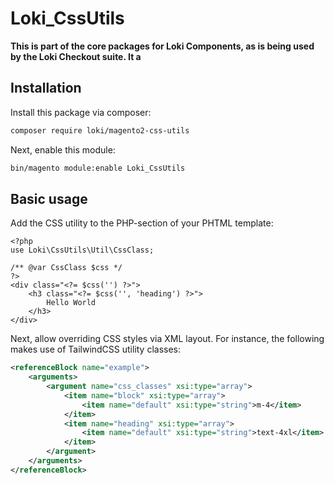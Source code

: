 # Loki_CssUtils

**This is part of the core packages for Loki Components, as is being used by the Loki Checkout suite. It a**

## Installation
Install this package via composer:
```bash
composer require loki/magento2-css-utils
```

Next, enable this module:
```bash
bin/magento module:enable Loki_CssUtils
```

## Basic usage
Add the CSS utility to the PHP-section of your PHTML template:
```phtml
<?php
use Loki\CssUtils\Util\CssClass;

/** @var CssClass $css */
?>
<div class="<?= $css('') ?>">
    <h3 class="<?= $css('', 'heading') ?>">
        Hello World
    </h3>
</div>
```

Next, allow overriding CSS styles via XML layout. For instance, the following makes use of TailwindCSS utility classes:
```xml
<referenceBlock name="example">
    <arguments>
        <argument name="css_classes" xsi:type="array">
            <item name="block" xsi:type="array">
                <item name="default" xsi:type="string">m-4</item>
            </item>
            <item name="heading" xsi:type="array">
                <item name="default" xsi:type="string">text-4xl</item>
            </item>
        </argument>
    </arguments>
</referenceBlock>
```
